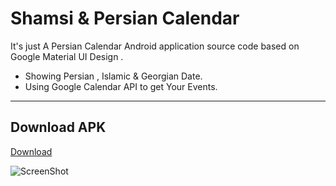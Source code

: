 Shamsi & Persian Calendar
===================

It's just A Persian Calendar Android application source code based on Google Material UI Design . 


 - Showing Persian , Islamic & Georgian Date.
 - Using Google Calendar API to get Your Events.

----------

## Download APK
[Download](https://drive.google.com/file/d/0B2A6avDyUVt0eG51bkhaOWVtdkU/view?usp=sharing)

![ScreenShot](https://raw.github.com/mohammadreza2012/ShamsiCalendar/master/preview.jpg)

